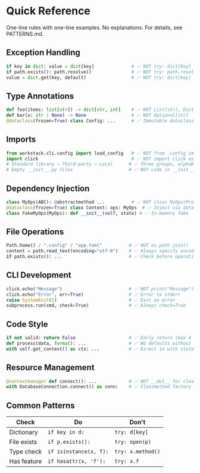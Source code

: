 # Quick Reference

One-line rules with one-line examples. No explanations. For details, see PATTERNS.md.

## Exception Handling

```python
if key in dict: value = dict[key]              # ✅ NOT try: dict[key]
if path.exists(): path.resolve()               # ✅ NOT try: path.resolve()
value = dict.get(key, default)                 # ✅ NOT try: dict[key] except: default
```

## Type Annotations

```python
def foo(items: list[str]) -> dict[str, int]    # ✅ NOT List[str], Dict[str, int]
def bar(x: str | None) -> None                 # ✅ NOT Optional[str]
@dataclass(frozen=True) class Config: ...      # ✅ Immutable dataclass
```

## Imports

```python
from workstack.cli.config import load_config   # ✅ NOT from .config import
import click                                   # ✅ NOT import click as c
# Standard library → Third-party → Local      # ✅ Three groups, alphabetical
# Empty __init__.py files                     # ✅ NOT code in __init__.py
```

## Dependency Injection

```python
class MyOps(ABC): @abstractmethod ...          # ✅ NOT class MyOps(Protocol)
@dataclass(frozen=True) class Context: ops: MyOps  # ✅ Inject via dataclass
class FakeMyOps(MyOps): def __init__(self, state) # ✅ In-memory fake
```

## File Operations

```python
Path.home() / ".config" / "app.toml"          # ✅ NOT os.path.join()
content = path.read_text(encoding="utf-8")    # ✅ Always specify encoding
if path.exists(): ...                         # ✅ Check before operations
```

## CLI Development

```python
click.echo("Message")                         # ✅ NOT print("Message")
click.echo("Error", err=True)                 # ✅ Error to stderr
raise SystemExit(1)                           # ✅ Exit on error
subprocess.run(cmd, check=True)               # ✅ Always check=True
```

## Code Style

```python
if not valid: return False                    # ✅ Early return (max 4 indents)
def process(data, format): ...                # ✅ NO defaults without comment
with self.get_context() as ctx: ...           # ✅ Direct in with statement
```

## Resource Management

```python
@contextmanager def connect(): ...            # ✅ NOT __del__ for cleanup
with DatabaseConnection.connect() as conn:    # ✅ Classmethod factory
```

## Common Patterns

| Check       | Do                     | Don't             |
| ----------- | ---------------------- | ----------------- |
| Dictionary  | `if key in d:`         | `try: d[key]`     |
| File exists | `if p.exists():`       | `try: open(p)`    |
| Type check  | `if isinstance(x, T):` | `try: x.method()` |
| Has feature | `if hasattr(x, 'f'):`  | `try: x.f`        |

